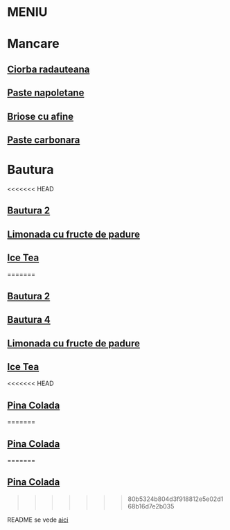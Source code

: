 # MENIU

# Mancare

## [Ciorba radauteana](./mancare/ciorba_radauteana.md)

## [Paste napoletane](./mancare/Paste_napoletane.md)

## [Briose cu afine](mancare/Briose.md)
## [Paste carbonara](./mancare/Paste%20carbonara.md)


# Bautura
<<<<<<< HEAD

## [Bautura 2](./bautura/bautura2.md)

## [Limonada cu fructe de padure](./bautura/Limonada_cu_fructe_de_padure.md)

## [Ice Tea](./bautura/Ice%20Tea.md)
=======

## [Bautura 2](./bautura/bautura2.md)
## [Bautura 4](./bautura/bautura4.md)
## [Limonada cu fructe de padure](../bautura/Limonada_cu_fructe_de_padure.md)
## [Ice Tea](./bautura/Ice%20Tea.md)

<<<<<<< HEAD
## [Pina Colada](./bautura/Pina_Colada.md)
=======

## [Pina Colada](./bautura/bautura%201.md)
=======
## [Pina Colada](./bautura/Pina_Colada.md)

>>>>>>> 80b5324b804d3f918812e5e02d168b16d7e2b035
 
README se vede [aici](./README.md)
